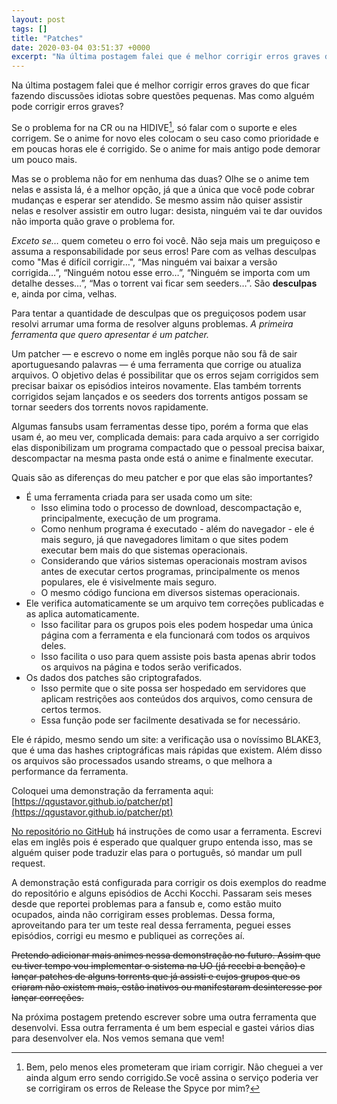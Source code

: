 ```yaml
---
layout: post
tags: []
title: "Patches"
date: 2020-03-04 03:51:37 +0000
excerpt: "Na última postagem falei que é melhor corrigir erros graves do que ficar fazendo discussões idiotas sobre questões pequenas. Mas como..."
---
```


Na última postagem falei que é melhor corrigir erros graves do que ficar fazendo discussões idiotas sobre questões pequenas. Mas como alguém pode corrigir erros graves?

Se o problema for na CR ou na HIDIVE[^1], só falar com o suporte e eles corrigem. Se o anime for novo eles colocam o seu caso como prioridade e em poucas horas ele é corrigido. Se o anime for mais antigo pode demorar um pouco mais.

Mas se o problema não for em nenhuma das duas? Olhe se o anime tem nelas e assista lá, é a melhor opção, já que a única que você pode cobrar mudanças e esperar ser atendido. Se mesmo assim não quiser assistir nelas e resolver assistir em outro lugar: desista, ninguém vai te dar ouvidos não importa quão grave o problema for.

*Exceto se…* quem cometeu o erro foi você. Não seja mais um preguiçoso e assuma a responsabilidade por seus erros! Pare com as velhas desculpas como "Mas é difícil corrigir…", “Mas ninguém vai baixar a versão corrigida…”, “Ninguém notou esse erro…”, “Ninguém se importa com um detalhe desses…”, “Mas o torrent vai ficar sem seeders…”. São **desculpas** e, ainda por cima, velhas.

Para tentar a quantidade de desculpas que os preguiçosos podem usar resolvi arrumar uma forma de resolver alguns problemas. *A primeira ferramenta que quero apresentar é um patcher.*

Um patcher ― e escrevo o nome em inglês porque não sou fã de sair aportuguesando palavras ― é uma ferramenta que corrige ou atualiza arquivos. O objetivo delas é possibilitar que os erros sejam corrigidos sem precisar baixar os episódios inteiros novamente. Elas também torrents corrigidos sejam lançados e os seeders dos torrents antigos possam se tornar seeders dos torrents novos rapidamente.

Algumas fansubs usam ferramentas desse tipo, porém a forma que elas usam é, ao meu ver, complicada demais: para cada arquivo a ser corrigido elas disponibilizam um programa compactado que o pessoal precisa baixar, descompactar na mesma pasta onde está o anime e finalmente executar.

Quais são as diferenças do meu patcher e por que elas são importantes?

* É uma ferramenta criada para ser usada como um site:
  * Isso elimina todo o processo de download, descompactação e, principalmente, execução de um programa.
  * Como nenhum programa é executado - além do navegador - ele é mais seguro, já que navegadores limitam o que sites podem executar bem mais do que sistemas operacionais.
  * Considerando que vários sistemas operacionais mostram avisos antes de executar certos programas, principalmente os menos populares, ele é visivelmente mais seguro.
  * O mesmo código funciona em diversos sistemas operacionais.
* Ele verifica automaticamente se um arquivo tem correções publicadas e as aplica automaticamente.
  * Isso facilitar para os grupos pois eles podem hospedar uma única página com a ferramenta e ela funcionará com todos os arquivos deles.
  * Isso facilita o uso para quem assiste pois basta apenas abrir todos os arquivos na página e todos serão verificados.
* Os dados dos patches são criptografados.
  * Isso permite que o site possa ser hospedado em servidores que aplicam restrições aos conteúdos dos arquivos, como censura de certos termos.
  * Essa função pode ser facilmente desativada se for necessário.

Ele é rápido, mesmo sendo um site: a verificação usa o novíssimo BLAKE3, que é uma das hashes criptográficas mais rápidas que existem. Além disso os arquivos são processados usando streams, o que melhora a performance da ferramenta.

Coloquei uma demonstração da ferramenta aqui: [https://qgustavor.github.io/patcher/pt](https://qgustavor.github.io/patcher/pt)

[No repositório no GitHub](https://github.com/qgustavor/patcher) há instruções de como usar a ferramenta. Escrevi elas em inglês pois é esperado que qualquer grupo entenda isso, mas se alguém quiser pode traduzir elas para o português, só mandar um pull request.

A demonstração está configurada para corrigir os dois exemplos do readme do repositório e alguns episódios de Acchi Kocchi. Passaram seis meses desde que reportei problemas para a fansub e, como estão muito ocupados, ainda não corrigiram esses problemas. Dessa forma, aproveitando para ter um teste real dessa ferramenta, peguei esses episódios, corrigi eu mesmo e publiquei as correções aí.

~~Pretendo adicionar mais animes nessa demonstração no futuro. Assim que eu tiver tempo vou implementar o sistema na UO (já recebi a benção) e lançar patches de alguns torrents que já assisti e cujos grupos que os criaram não existem mais, estão inativos ou manifestaram desinteresse por lançar correções.~~

Na próxima postagem pretendo escrever sobre uma outra ferramenta que desenvolvi. Essa outra ferramenta é um bem especial e gastei vários dias para desenvolver ela. Nos vemos semana que vem!

[^1]:  Bem, pelo menos eles prometeram que iriam corrigir. Não cheguei a ver ainda algum erro sendo corrigido.Se você assina o serviço poderia ver se corrigiram os erros de Release the Spyce por mim?
